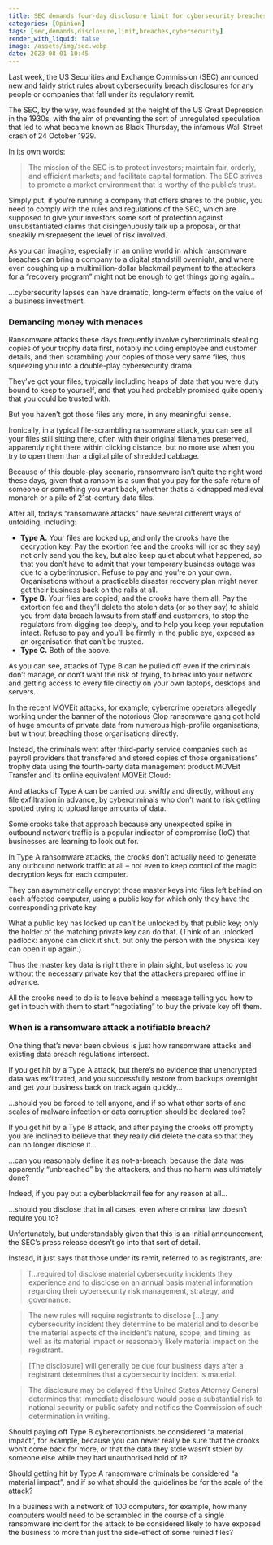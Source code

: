 ```yaml
---
title: SEC demands four-day disclosure limit for cybersecurity breaches
categories: [Opinion]
tags: [sec,demands,disclosure,limit,breaches,cybersecurity]
render_with_liquid: false
image: /assets/img/sec.webp
date: 2023-08-01 10:45
---
```


Last week, the US Securities and Exchange Commission (SEC) announced new and fairly strict rules about cybersecurity breach disclosures for any people or companies that fall under its regulatory remit.

The SEC, by the way, was founded at the height of the US Great Depression in the 1930s, with the aim of preventing the sort of unregulated speculation that led to what became known as Black Thursday, the infamous Wall Street crash of 24 October 1929.

In its own words:

> The mission of the SEC is to protect investors; maintain fair, orderly, and efficient markets; and facilitate capital formation. The SEC strives to promote a market environment that is worthy of the public’s trust.

Simply put, if you’re running a company that offers shares to the public, you need to comply with the rules and regulations of the SEC, which are supposed to give your investors some sort of protection against unsubstantiated claims that disingenuously talk up a proposal, or that sneakily misrepresent the level of risk involved.

As you can imagine, especially in an online world in which ransomware breaches can bring a company to a digital standstill overnight, and where even coughing up a multimillion-dollar blackmail payment to the attackers for a “recovery program” might not be enough to get things going again…

…cybersecurity lapses can have dramatic, long-term effects on the value of a business investment.

### Demanding money with menaces

Ransomware attacks these days frequently involve cybercriminals stealing copies of your trophy data first, notably including employee and customer details, and then scrambling your copies of those very same files, thus squeezing you into a double-play cybersecurity drama.

They’ve got your files, typically including heaps of data that you were duty bound to keep to yourself, and that you had probably promised quite openly that you could be trusted with.

But you haven’t got those files any more, in any meaningful sense.

Ironically, in a typical file-scrambling ransomware attack, you can see all your files still sitting there, often with their original filenames preserved, apparently right there within clicking distance, but no more use when you try to open them than a digital pile of shredded cabbage.

Because of this double-play scenario, ransomware isn’t quite the right word these days, given that a ransom is a sum that you pay for the safe return of someone or something you want back, whether that’s a kidnapped medieval monarch or a pile of 21st-century data files.

After all, today’s “ransomware attacks” have several different ways of unfolding, including:

* __Type A.__ Your files are locked up, and only the crooks have the decryption key. Pay the exortion fee and the crooks will (or so they say) not only send you the key, but also keep quiet about what happened, so that you don’t have to admit that your temporary business outage was due to a cyberintrusion. Refuse to pay and you’re on your own. Organisations without a practicable disaster recovery plan might never get their business back on the rails at all.
* __Type B.__ Your files are copied, and the crooks have them all. Pay the extortion fee and they’ll delete the stolen data (or so they say) to shield you from data breach lawsuits from staff and customers, to stop the regulators from digging too deeply, and to help you keep your reputation intact. Refuse to pay and you’ll be firmly in the public eye, exposed as an organisation that can’t be trusted.
* __Type C.__ Both of the above.

As you can see, attacks of Type B can be pulled off even if the criminals don’t manage, or don’t want the risk of trying, to break into your network and getting access to every file directly on your own laptops, desktops and servers.

In the recent MOVEit attacks, for example, cybercrime operators allegedly working under the banner of the notorious Clop ransomware gang got hold of huge amounts of private data from numerous high-profile organisations, but without breaching those organisations directly.

Instead, the criminals went after third-party service companies such as payroll providers that transfered and stored copies of those organisations’ trophy data using the fourth-party data management product MOVEit Transfer and its online equivalent MOVEit Cloud:

And attacks of Type A can be carried out swiftly and directly, without any file exfiltration in advance, by cybercriminals who don’t want to risk getting spotted trying to upload large amounts of data.

Some crooks take that approach because any unexpected spike in outbound network traffic is a popular indicator of compromise (IoC) that businesses are learning to look out for.

In Type A ransomware attacks, the crooks don’t actually need to generate any outbound network traffic at all – not even to keep control of the magic decryption keys for each computer.

They can asymmetrically encrypt those master keys into files left behind on each affected computer, using a public key for which only they have the corresponding private key.

What a public key has locked up can’t be unlocked by that public key; only the holder of the matching private key can do that. (Think of an unlocked padlock: anyone can click it shut, but only the person with the physical key can open it up again.)

Thus the master key data is right there in plain sight, but useless to you without the necessary private key that the attackers prepared offline in advance.

All the crooks need to do is to leave behind a message telling you how to get in touch with them to start “negotiating” to buy the private key off them.

### When is a ransomware attack a notifiable breach?

One thing that’s never been obvious is just how ransomware attacks and existing data breach regulations intersect.

If you get hit by a Type A attack, but there’s no evidence that unencrypted data was exfiltrated, and you successfully restore from backups overnight and get your business back on track again quickly…

…should you be forced to tell anyone, and if so what other sorts of and scales of malware infection or data corruption should be declared too?

If you get hit by a Type B attack, and after paying the crooks off promptly you are inclined to believe that they really did delete the data so that they can no longer disclose it…

…can you reasonably define it as not-a-breach, because the data was apparently “unbreached” by the attackers, and thus no harm was ultimately done?

Indeed, if you pay out a cyberblackmail fee for any reason at all…

…should you disclose that in all cases, even where criminal law doesn’t require you to?

Unfortunately, but understandably given that this is an initial announcement, the SEC’s press release doesn’t go into that sort of detail.

Instead, it just says that those under its remit, referred to as registrants, are:

> […required to] disclose material cybersecurity incidents they experience and to disclose on an annual basis material information regarding their cybersecurity risk management, strategy, and governance.

> The new rules will require registrants to disclose […] any cybersecurity incident they determine to be material and to describe the material aspects of the incident’s nature, scope, and timing, as well as its material impact or reasonably likely material impact on the registrant.

> [The disclosure] will generally be due four business days after a registrant determines that a cybersecurity incident is material.

> The disclosure may be delayed if the United States Attorney General determines that immediate disclosure would pose a substantial risk to national security or public safety and notifies the Commission of such determination in writing.

Should paying off Type B cyberextortionists be considered “a material impact”, for example, because you can never really be sure that the crooks won’t come back for more, or that the data they stole wasn’t stolen by someone else while they had unauthorised hold of it?

Should getting hit by Type A ransomware criminals be considered “a material impact”, and if so what should the guidelines be for the scale of the attack?

In a business with a network of 100 computers, for example, how many computers would need to be scrambled in the course of a single ransomware incident for the attack to be considered likely to have exposed the business to more than just the side-effect of some ruined files?